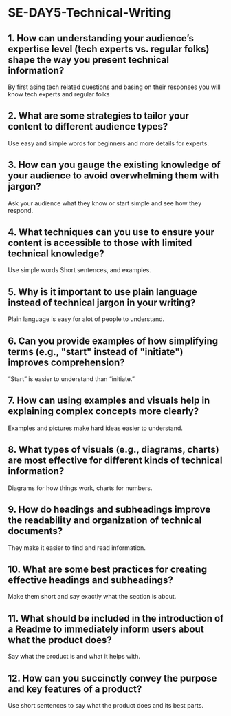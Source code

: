 # SE-DAY5-Technical-Writing
## 1. How can understanding your audience’s expertise level (tech experts vs. regular folks) shape the way you present technical information?
By first asing tech related questions and basing on their responses you will know tech experts and regular folks
## 2. What are some strategies to tailor your content to different audience types?
Use easy and simple words for beginners and more details for experts.
## 3. How can you gauge the existing knowledge of your audience to avoid overwhelming them with jargon?
Ask your audience what they know or start simple and see how they respond.
## 4. What techniques can you use to ensure your content is accessible to those with limited technical knowledge?
Use simple words 
Short sentences, and examples.
## 5. Why is it important to use plain language instead of technical jargon in your writing?
Plain language is easy for alot of people to understand.
## 6. Can you provide examples of how simplifying terms (e.g., "start" instead of "initiate") improves comprehension?
“Start” is easier to understand than “initiate.”

## 7. How can using examples and visuals help in explaining complex concepts more clearly?
Examples and pictures make hard ideas easier to understand.
## 8. What types of visuals (e.g., diagrams, charts) are most effective for different kinds of technical information?
Diagrams for how things work, charts for numbers.
## 9. How do headings and subheadings improve the readability and organization of technical documents?
They make it easier to find and read information.
## 10. What are some best practices for creating effective headings and subheadings?
Make them short and say exactly what the section is about.
## 11. What should be included in the introduction of a Readme to immediately inform users about what the product does?
Say what the product is and what it helps with.
## 12. How can you succinctly convey the purpose and key features of a product?
Use short sentences to say what the product does and its best parts.

